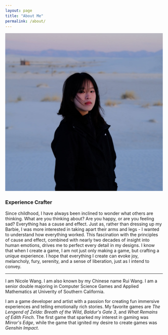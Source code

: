 ```yaml
---
layout: page
title: "About Me"
permalink: /about/
---
```


![Picture 1](/assets/profile22.jpg)

### Experience Crafter

Since childhood, I have always been inclined to wonder what others are thinking. What are you thinking about? Are you happy, or are you feeling sad? Everything has a cause and effect. Just as, rather than dressing up my Barbie, I was more interested in taking apart their arms and legs - I wanted to understand how everything worked. This fascination with the principles of cause and effect, combined with nearly two decades of insight into human emotions, drives me to perfect every detail in my designs. I know that when I create a game, I am not just only making a game, but crafting a unique experience. I hope that everything I create can evoke joy, melancholy, fury, serenity, and a sense of liberation, just as I intend to convey.

<hr>

I am Nicole Wang. I am also known by my Chinese name Rui Wang. I am a senior double majoring in Computer Science Games and Applied Mathematics at Univerity of Southern California. 

I am a game developer and artist with a passion for creating fun immersive experiences and telling emotionally rich stories. My favorite games are *The Lengend of Zelda: Breath of the Wild*, *Baldur's Gate 3*, and *What Remains of Edith Finch*. The first game that sparked my interest in gaming was *Mirror's Edge*, while the game that ignited my desire to create games was *Genshin Impact*.